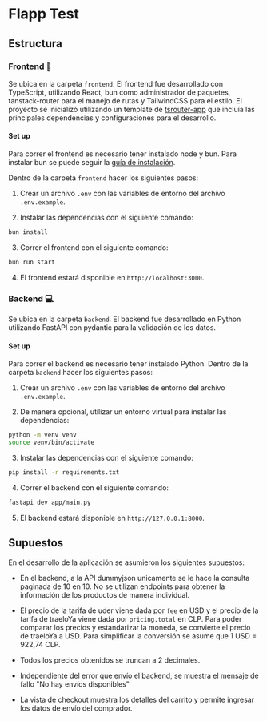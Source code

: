 # Flapp Test

## Estructura

### Frontend 🎨

Se ubica en la carpeta `frontend`. El frontend fue desarrollado con TypeScript, utilizando React, bun como administrador de paquetes, tanstack-router para el manejo de rutas y TailwindCSS para el estilo. El proyecto se inicializó utilizando un template de [tsrouter-app](https://tanstack.com/router/latest/docs/framework/react/quick-start#scaffolding-your-first-tanstack-router-project) que incluía las principales dependencias y configuraciones para el desarrollo.

#### Set up

Para correr el frontend es necesario tener instalado node y bun. Para instalar bun se puede seguir la [guía de instalación](https://bun.sh/docs/installation#installing).

Dentro de la carpeta `frontend` hacer los siguientes pasos:

1. Crear un archivo `.env` con las variables de entorno del archivo `.env.example`.

2. Instalar las dependencias con el siguiente comando:

```bash
bun install
```

3. Correr el frontend con el siguiente comando:

```bash
bun run start
```

4. El frontend estará disponible en `http://localhost:3000`.

### Backend 💻

Se ubica en la carpeta `backend`. El backend fue desarrollado en Python utilizando FastAPI con pydantic para la validación de los datos.

#### Set up

Para correr el backend es necesario tener instalado Python. Dentro de la carpeta `backend` hacer los siguientes pasos:

1. Crear un archivo `.env` con las variables de entorno del archivo `.env.example`.

2. De manera opcional, utilizar un entorno virtual para instalar las dependencias:

```bash
python -m venv venv
source venv/bin/activate
```

3. Instalar las dependencias con el siguiente comando:

```bash
pip install -r requirements.txt
```

4. Correr el backend con el siguiente comando:

```bash
fastapi dev app/main.py
```

5. El backend estará disponible en `http://127.0.0.1:8000`.

## Supuestos

En el desarrollo de la aplicación se asumieron los siguientes supuestos:

- En el backend, a la API dummyjson unicamente se le hace la consulta paginada de 10 en 10. No se utilizan endpoints para obtener la información de los productos de manera individual.

- El precio de la tarifa de uder viene dada por `fee` en USD y el precio de la tarifa de traeloYa viene dada por `pricing.total` en CLP. Para poder comparar los precios y estandarizar la moneda, se convierte el precio de traeloYa a USD. Para simplificar la conversión se asume que 1 USD = 922,74 CLP.

- Todos los precios obtenidos se truncan a 2 decimales.

- Independiente del error que envío el backend, se muestra el mensaje de fallo "No hay envíos disponibles"

- La vista de checkout muestra los detalles del carrito y permite ingresar los datos de envío del comprador.
